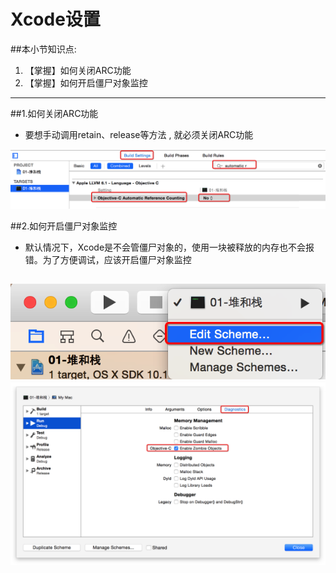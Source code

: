 # Xcode设置
##本小节知识点:
1. 【掌握】如何关闭ARC功能
2. 【掌握】如何开启僵尸对象监控

---

##1.如何关闭ARC功能
- 要想手动调用retain、release等方法 , 就必须关闭ARC功能

![](../../images/oc/Snip20150619_3.png)

##2.如何开启僵尸对象监控
- 默认情况下，Xcode是不会管僵尸对象的，使用一块被释放的内存也不会报错。为了方便调试，应该开启僵尸对象监控

![](../../images/oc/Snip20150619_4.png)
![](../../images/oc/Snip20150619_5.png)
---
